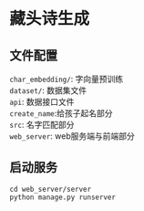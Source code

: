 # 藏头诗生成


## 文件配置
`char_embedding/`: 字向量预训练  
`dataset/`: 数据集文件   
`api`: 数据接口文件  
`create_name`:给孩子起名部分    
`src`: 名字匹配部分  
`web_server`: web服务端与前端部分


## 启动服务
`cd web_server/server`  
`python manage.py runserver`